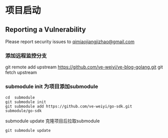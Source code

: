 # 项目启动

## Reporting a Vulnerability

Please report security issues to qimiaojiangjizhao@gmail.com

### 添加远程监控分支
git remote add upstream https://github.com/ve-weiyi/ve-blog-golang.git
git fetch upstream 

### submodule init 为项目添加submodule
```shell
cd  submodule
git submodule init
git submodule add https://github.com/ve-weiyi/go-sdk.git  submodule/go-sdk
```

submodule update 克隆项目后拉取submodule
```shell
git submodule update
```

